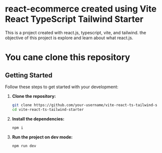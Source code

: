 # react-ecommerce created using Vite React TypeScript Tailwind Starter
This is a project created with react.js, typescript, vite, and tailwind. the objective of this project is explore and learn about what react.js.
# You cane clone this repository 

## Getting Started

Follow these steps to get started with your development:

1. **Clone the repository:**

   ```bash
   git clone https://github.com/your-username/vite-react-ts-tailwind-starter.git
   cd vite-react-ts-tailwind-starter
2. **Install the dependencies:**

   ```bash
   npm i

2. **Run the project on dev mode:**

   ```bash
   npm run dev
